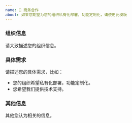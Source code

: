 ```yaml
---
name: 🌌 商务合作
about: 如果您期望为您的组织私有化部署，功能定制化，请使用此模板
---
```


### 组织信息

请大致描述您的组织信息。

### 具体需求

请描述您的具体需求，比如：

- 您的组织希望私有化部署，功能定制化。
- 您希望我们提供技术支持。

### 其他信息

其他您认为相关的信息。
